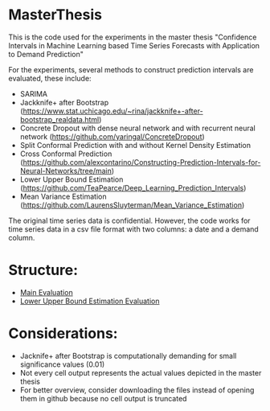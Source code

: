 # MasterThesis

This is the code used for the experiments in the master thesis "Confidence Intervals in Machine Learning based Time Series Forecasts with Application
to Demand Prediction"

For the experiments, several methods to construct prediction intervals are evaluated, these include:
- SARIMA
- Jackknife+ after Bootstrap (https://www.stat.uchicago.edu/~rina/jackknife+-after-bootstrap_realdata.html)
- Concrete Dropout with dense neural network and with recurrent neural network (https://github.com/yaringal/ConcreteDropout)
- Split Conformal Prediction with and without Kernel Density Estimation
- Cross Conformal Prediction (https://github.com/alexcontarino/Constructing-Prediction-Intervals-for-Neural-Networks/tree/main)
- Lower Upper Bound Estimation (https://github.com/TeaPearce/Deep_Learning_Prediction_Intervals)
- Mean Variance Estimation (https://github.com/LaurensSluyterman/Mean_Variance_Estimation)

The original time series data is confidential. However, the code works for time series data in a csv file format with two columns: a date and a demand column.

# Structure:
- [Main Evaluation](auswertung.ipynb)
- [Lower Upper Bound Estimation Evaluation](HQ_Pearce_QQ_Good.ipynb)

# Considerations:
- Jacknife+ after Bootstrap is computationally demanding for small significance values (0.01)
- Not every cell output represents the actual values depicted in the master thesis
- For better overview, consider downloading the files instead of opening them in github because no cell output is truncated
